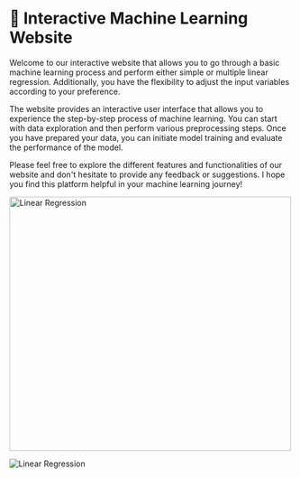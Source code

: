 # 🤖 Interactive Machine Learning Website
Welcome to our interactive website that allows you to go through a basic machine learning process and perform either simple or multiple linear regression. Additionally, you have the flexibility to adjust the input variables according to your preference.

The website provides an interactive user interface that allows you to experience the step-by-step process of machine learning. You can start with data exploration and then perform various preprocessing steps. Once you have prepared your data, you can initiate model training and evaluate the performance of the model.

Please feel free to explore the different features and functionalities of our website and don't hesitate to provide any feedback or suggestions. I hope you find this platform helpful in your machine learning journey!

<img src="https://streamlit.io/images/brand/streamlit-logo-primary-colormark-darktext.png" alt="Linear Regression" width="500" height="450">



![Linear Regression](https://cdn.lynda.com/course/2848256/2848256-1608664963973-16x9.jpg)
